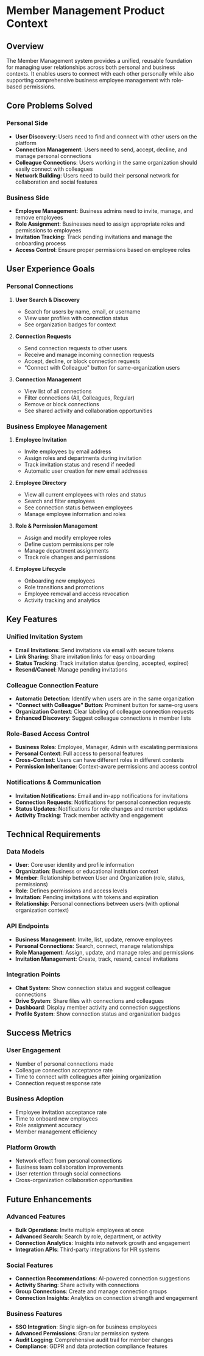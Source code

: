 # Member Management Product Context

## Overview
The Member Management system provides a unified, reusable foundation for managing user relationships across both personal and business contexts. It enables users to connect with each other personally while also supporting comprehensive business employee management with role-based permissions.

## Core Problems Solved

### Personal Side
- **User Discovery**: Users need to find and connect with other users on the platform
- **Connection Management**: Users need to send, accept, decline, and manage personal connections
- **Colleague Connections**: Users working in the same organization should easily connect with colleagues
- **Network Building**: Users need to build their personal network for collaboration and social features

### Business Side
- **Employee Management**: Business admins need to invite, manage, and remove employees
- **Role Assignment**: Businesses need to assign appropriate roles and permissions to employees
- **Invitation Tracking**: Track pending invitations and manage the onboarding process
- **Access Control**: Ensure proper permissions based on employee roles

## User Experience Goals

### Personal Connections
1. **User Search & Discovery**
   - Search for users by name, email, or username
   - View user profiles with connection status
   - See organization badges for context

2. **Connection Requests**
   - Send connection requests to other users
   - Receive and manage incoming connection requests
   - Accept, decline, or block connection requests
   - "Connect with Colleague" button for same-organization users

3. **Connection Management**
   - View list of all connections
   - Filter connections (All, Colleagues, Regular)
   - Remove or block connections
   - See shared activity and collaboration opportunities

### Business Employee Management
1. **Employee Invitation**
   - Invite employees by email address
   - Assign roles and departments during invitation
   - Track invitation status and resend if needed
   - Automatic user creation for new email addresses

2. **Employee Directory**
   - View all current employees with roles and status
   - Search and filter employees
   - See connection status between employees
   - Manage employee information and roles

3. **Role & Permission Management**
   - Assign and modify employee roles
   - Define custom permissions per role
   - Manage department assignments
   - Track role changes and permissions

4. **Employee Lifecycle**
   - Onboarding new employees
   - Role transitions and promotions
   - Employee removal and access revocation
   - Activity tracking and analytics

## Key Features

### Unified Invitation System
- **Email Invitations**: Send invitations via email with secure tokens
- **Link Sharing**: Share invitation links for easy onboarding
- **Status Tracking**: Track invitation status (pending, accepted, expired)
- **Resend/Cancel**: Manage pending invitations

### Colleague Connection Feature
- **Automatic Detection**: Identify when users are in the same organization
- **"Connect with Colleague" Button**: Prominent button for same-org users
- **Organization Context**: Clear labeling of colleague connection requests
- **Enhanced Discovery**: Suggest colleague connections in member lists

### Role-Based Access Control
- **Business Roles**: Employee, Manager, Admin with escalating permissions
- **Personal Context**: Full access to personal features
- **Cross-Context**: Users can have different roles in different contexts
- **Permission Inheritance**: Context-aware permissions and access control

### Notifications & Communication
- **Invitation Notifications**: Email and in-app notifications for invitations
- **Connection Requests**: Notifications for personal connection requests
- **Status Updates**: Notifications for role changes and member updates
- **Activity Tracking**: Track member activity and engagement

## Technical Requirements

### Data Models
- **User**: Core user identity and profile information
- **Organization**: Business or educational institution context
- **Member**: Relationship between User and Organization (role, status, permissions)
- **Role**: Defines permissions and access levels
- **Invitation**: Pending invitations with tokens and expiration
- **Relationship**: Personal connections between users (with optional organization context)

### API Endpoints
- **Business Management**: Invite, list, update, remove employees
- **Personal Connections**: Search, connect, manage relationships
- **Role Management**: Assign, update, and manage roles and permissions
- **Invitation Management**: Create, track, resend, cancel invitations

### Integration Points
- **Chat System**: Show connection status and suggest colleague connections
- **Drive System**: Share files with connections and colleagues
- **Dashboard**: Display member activity and connection suggestions
- **Profile System**: Show connection status and organization badges

## Success Metrics

### User Engagement
- Number of personal connections made
- Colleague connection acceptance rate
- Time to connect with colleagues after joining organization
- Connection request response rate

### Business Adoption
- Employee invitation acceptance rate
- Time to onboard new employees
- Role assignment accuracy
- Member management efficiency

### Platform Growth
- Network effect from personal connections
- Business team collaboration improvements
- User retention through social connections
- Cross-organization collaboration opportunities

## Future Enhancements

### Advanced Features
- **Bulk Operations**: Invite multiple employees at once
- **Advanced Search**: Search by role, department, or activity
- **Connection Analytics**: Insights into network growth and engagement
- **Integration APIs**: Third-party integrations for HR systems

### Social Features
- **Connection Recommendations**: AI-powered connection suggestions
- **Activity Sharing**: Share activity with connections
- **Group Connections**: Create and manage connection groups
- **Connection Insights**: Analytics on connection strength and engagement

### Business Features
- **SSO Integration**: Single sign-on for business employees
- **Advanced Permissions**: Granular permission system
- **Audit Logging**: Comprehensive audit trail for member changes
- **Compliance**: GDPR and data protection compliance features 